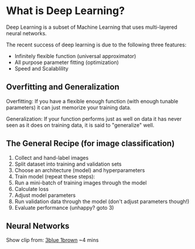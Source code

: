 # What is Deep Learning?

Deep Learning is a subset of Machine Learning that uses multi-layered neural networks.

The recent success of deep learning is due to the following three features:

* Infinitely flexible function (universal approximator)
* All purpose parameter fitting (optimization)
* Speed and Scalablility

## Overfitting and Generalization

Overfitting: If you have a flexible enough function (with enough tunable parameters) it can just memorize your training data.

Generalization: If your function performs just as well on data it has never seen as it does on training data, it is said to "generalize" well.

## The General Recipe (for image classification)

1. Collect and hand-label images
2. Split dataset into training and validation sets
3. Choose an architecture (model) and hyperparameters
4. Train model (repeat these steps):
  1. Run a mini-batch of training images through the model
  2. Calculate loss
  3. Adjust model parameters
  4. Run validation data through the model (don't adjust parameters though!)
5. Evaluate performance (unhappy? goto 3)

## Neural Networks

Show clip from: [3blue 1brown](https://www.youtube.com/watch?v=aircAruvnKk) ~4 mins
